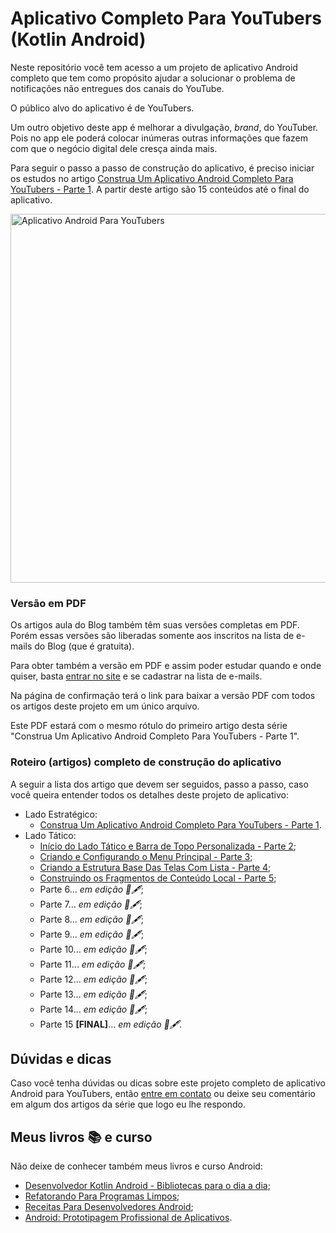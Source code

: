 # Aplicativo Completo Para YouTubers (Kotlin Android)

Neste repositório você tem acesso a um projeto de aplicativo Android completo que tem como propósito ajudar a solucionar o problema de notificações não entregues dos canais do YouTube.

O público alvo do aplicativo é de YouTubers.

Um outro objetivo deste app é melhorar a divulgação, *brand*, do YouTuber. Pois no app ele poderá colocar inúmeras outras informações que fazem com que o negócio digital dele cresça ainda mais.

Para seguir o passo a passo de construção do aplicativo, é preciso iniciar os estudos no artigo [Construa Um Aplicativo Android Completo Para YouTubers - Parte 1](https://www.thiengo.com.br/construa-um-aplicativo-android-completo-para-youtubers-parte-1). A partir deste artigo são 15 conteúdos até o final do aplicativo.

<img src="https://www.thiengo.com.br/img/post/normal/8hu102sv6b7a8ue1nc9etdp937e7e1f61565294937c4c8a6e1dfb15b18.jpg" height="590" alt="Aplicativo Android Para YouTubers">

### Versão em PDF

Os artigos aula do Blog também têm suas versões completas em PDF. Porém essas versões são liberadas somente aos inscritos na lista de e-mails do Blog (que é gratuita).

Para obter também a versão em PDF e assim poder estudar quando e onde quiser, basta [entrar no site](https://www.thiengo.com.br) e se cadastrar na lista de e-mails.

Na página de confirmação terá o link para baixar a versão PDF com todos os artigos deste projeto em um único arquivo.

Este PDF estará com o mesmo rótulo do primeiro artigo desta série "Construa Um Aplicativo Android Completo Para YouTubers - Parte 1".

### Roteiro (artigos) completo de construção do aplicativo

A seguir a lista dos artigo que devem ser seguidos, passo a passo, caso você queira entender todos os detalhes deste projeto de aplicativo:

- Lado Estratégico:
  - [Construa Um Aplicativo Android Completo Para YouTubers - Parte 1](https://www.thiengo.com.br/construa-um-aplicativo-android-completo-para-youtubers-parte-1).
- Lado Tático:
  - [Início do Lado Tático e Barra de Topo Personalizada - Parte 2](https://www.thiengo.com.br/inicio-do-lado-tatico-e-barra-de-topo-personalizada-youtuber-android-app-parte-2);
   - [Criando e Configurando o Menu Principal - Parte 3](https://www.thiengo.com.br/criando-e-configurando-o-menu-principal-youtuber-android-app-parte-3);
   - [Criando a Estrutura Base Das Telas Com Lista - Parte 4](https://www.thiengo.com.br/criando-a-estrutura-base-das-telas-com-lista-youtuber-android-app-parte-4);
   - [Construindo os Fragmentos de Conteúdo Local - Parte 5](https://www.thiengo.com.br/construindo-os-fragmentos-de-conteudo-local-youtuber-android-app-parte-5);
   - Parte 6... *em edição 📑🖋*;
   - Parte 7... *em edição 📑🖋*;
   - Parte 8... *em edição 📑🖋*;
   - Parte 9... *em edição 📑🖋*;
   - Parte 10... *em edição 📑🖋*;
   - Parte 11... *em edição 📑🖋*;
   - Parte 12... *em edição 📑🖋*;
   - Parte 13... *em edição 📑🖋*;
   - Parte 14... *em edição 📑🖋*;
   - Parte 15 **[FINAL]**... *em edição 📑🖋*.

## Dúvidas e dicas

Caso você tenha dúvidas ou dicas sobre este projeto completo de aplicativo Android para YouTubers, então [entre em contato](https://www.thiengo.com.br/contato) ou deixe seu comentário em algum dos artigos da série que logo eu lhe respondo.

## Meus livros 📚 e curso

Não deixe de conhecer também meus livros e curso Android:

- [Desenvolvedor Kotlin Android - Bibliotecas para o dia a dia](https://www.thiengo.com.br/livro-desenvolvedor-kotlin-android);
- [Refatorando Para Programas Limpos](https://www.thiengo.com.br/livro-refatorando-para-programas-limpos);
- [Receitas Para Desenvolvedores Android](https://www.thiengo.com.br/livro-receitas-para-desenvolvedores-android);
- [Android: Prototipagem Profissional de Aplicativos](https://www.udemy.com/course/android-prototipagem-profissional-de-aplicativos/?locale=pt_BR&persist_locale=).
